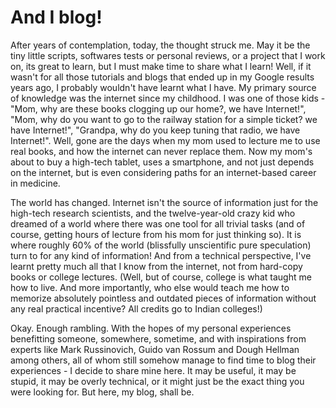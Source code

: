 # And I blog!

<!--[options]
name: 'And I blog!'
date: 2011-12-07T00:00:00.000Z
url: 2011/12/after-years-of-contemplation-today.html
tags: []
-->

After years of contemplation, today, the thought struck me. May it be the tiny little scripts, softwares tests or personal reviews, or a project that I work on, its great to learn, but I must make time to share what I learn! Well, if it wasn't for all those tutorials and blogs that ended up in my Google results years ago, I probably wouldn't have learnt what I have. My primary source of knowledge was the internet since my childhood. I was one of those kids - "Mom, why are these books clogging up our home?, we have Internet!", "Mom, why do you want to go to the railway station for a simple ticket? we have Internet!", "Grandpa, why do you keep tuning that radio, we have Internet!". Well, gone are the days when my mom used to lecture me to use real books, and how the internet can never replace them. Now my mom's about to buy a high-tech tablet, uses a smartphone, and not just depends on the internet, but is even considering paths for an internet-based career in medicine.

The world has changed. Internet isn't the source of information just for the high-tech research scientists, and the twelve-year-old crazy kid who dreamed of a world where there was one tool for all trivial tasks (and of course, getting hours of lecture from his mom for just thinking so). It is where roughly 60% of the world (blissfully unscientific pure speculation) turn to for any kind of information! And from a technical perspective, I've learnt pretty much all that I know from the internet, not from hard-copy books or college lectures. (Well, but of course, college is what taught me how to live. And more importantly, who else would teach me how to memorize absolutely pointless and outdated pieces of information without any real practical incentive? All credits go to Indian colleges!)

Okay. Enough rambling. With the hopes of my personal experiences benefitting someone, somewhere, sometime, and with inspirations from experts like Mark Russinovich, Guido van Rossum and Dough Hellman among others, all of whom still somehow manage to find time to blog their experiences - I decide to share mine here. It may be useful, it may be stupid, it may be overly technical, or it might just be the exact thing you were looking for. But here, my blog, shall be.
